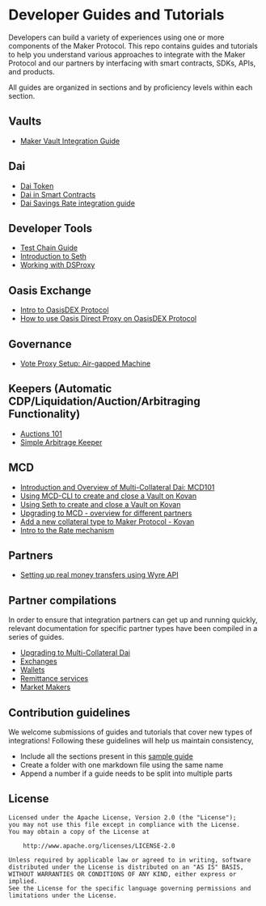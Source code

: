# Developer Guides and Tutorials

Developers can build a variety of experiences using one or more components of the Maker Protocol. This repo contains guides and tutorials to help you understand various approaches to integrate with the Maker Protocol and our partners by interfacing with smart contracts, SDKs, APIs, and products.

All guides are organized in sections and by proficiency levels within each section.

## Vaults

- [Maker Vault Integration Guide](/vault/vault-integration-guide/cdp-integration-guide.md)

## Dai

- [Dai Token](/dai/dai-token/dai-token.md)
- [Dai in Smart Contracts](/dai/dai-in-smart-contracts/README.md)
- [Dai Savings Rate integration guide](/dai/dsr-integration-guide/dsr-integration-guide-01.md)

## Developer Tools

- [Test Chain Guide](/devtools/test-chain-guide/test-chain-guide.md)
- [Introduction to Seth](/devtools/seth/seth-guide-01/seth-guide-01.md)
- [Working with DSProxy](/devtools/working-with-dsproxy/working-with-dsproxy.md)

## Oasis Exchange

- [Intro to OasisDEX Protocol](/Oasis/intro-to-oasis/intro-to-oasis-maker-otc.md)
- [How to use Oasis Direct Proxy on OasisDEX Protocol](/Oasis/oasis-direct-proxy.md)

## Governance

- [Vote Proxy Setup: Air-gapped Machine](/governance/vote-proxy-setup-airgapped-machine/vote-proxy-setup-airgapped-machine.md)

## Keepers (Automatic CDP/Liquidation/Auction/Arbitraging Functionality)

- [Auctions 101](/keepers/auctions/auctions-101.md)
- [Simple Arbitrage Keeper](/keepers/simple-arbitrage-keeper/simple-arbitrage-keeper.md)

## MCD

- [Introduction and Overview of Multi-Collateral Dai: MCD101](/mcd/mcd-101/mcd-101.md)
- [Using MCD-CLI to create and close a Vault on Kovan](/mcd/mcd-cli/mcd-cli-guide-01/mcd-cli-guide-01.md)
- [Using Seth to create and close a Vault on Kovan](/mcd/mcd-seth/mcd-seth-01.md)
- [Upgrading to MCD - overview for different partners](/mcd/upgrading-to-multi-collateral-dai/upgrading-to-multi-collateral-dai.md)
- [Add a new collateral type to Maker Protocol - Kovan](/mcd/add-collateral-type-testnet/add-collateral-type-testnet.md)
- [Intro to the Rate mechanism](/mcd/intro-rate-mechanism/intro-rate-mechanism.md)

## Partners

- [Setting up real money transfers using Wyre API](/partners/wyre-guide-01/wyre-guide-01.md)

## Partner compilations

In order to ensure that integration partners can get up and running quickly, relevant documentation for specific partner types have been compiled in a series of guides.

- [Upgrading to Multi-Collateral Dai](mcd/upgrading-to-multi-collateral-dai/cli-mcd-migration.md)
- [Exchanges](exchanges/README.md)
- [Wallets](wallets/README.md)
- [Remittance services](remittance/README.md)
- [Market Makers](market-makers/README.md)

## Contribution guidelines

We welcome submissions of guides and tutorials that cover new types of integrations! Following these guidelines will help us maintain consistency,

- Include all the sections present in this [sample guide](/sample/sample-guide-01/sample-guide-01.md)  
- Create a folder with one markdown file using the same name
- Append a number if a guide needs to be split into multiple parts

## License

```text
Licensed under the Apache License, Version 2.0 (the "License");
you may not use this file except in compliance with the License.
You may obtain a copy of the License at

    http://www.apache.org/licenses/LICENSE-2.0

Unless required by applicable law or agreed to in writing, software
distributed under the License is distributed on an "AS IS" BASIS,
WITHOUT WARRANTIES OR CONDITIONS OF ANY KIND, either express or implied.
See the License for the specific language governing permissions and
limitations under the License.
```
